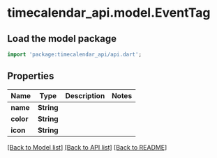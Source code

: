 # timecalendar_api.model.EventTag

## Load the model package
```dart
import 'package:timecalendar_api/api.dart';
```

## Properties
Name | Type | Description | Notes
------------ | ------------- | ------------- | -------------
**name** | **String** |  | 
**color** | **String** |  | 
**icon** | **String** |  | 

[[Back to Model list]](../README.md#documentation-for-models) [[Back to API list]](../README.md#documentation-for-api-endpoints) [[Back to README]](../README.md)


